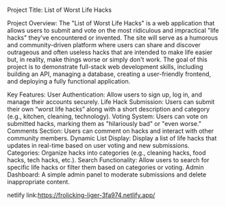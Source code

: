 
Project Title: List of Worst Life Hacks

Project Overview: The "List of Worst Life Hacks" is a web application that allows users to submit and vote on the most ridiculous and impractical "life hacks" they’ve encountered or invented. The site will serve as a humorous and community-driven platform where users can share and discover outrageous and often useless hacks that are intended to make life easier but, in reality, make things worse or simply don't work. The goal of this project is to demonstrate full-stack web development skills, including building an API, managing a database, creating a user-friendly frontend, and deploying a fully functional application.

Key Features: User Authentication: Allow users to sign up, log in, and manage their accounts securely. Life Hack Submission: Users can submit their own “worst life hacks” along with a short description and category (e.g., kitchen, cleaning, technology). Voting System: Users can vote on submitted hacks, marking them as "hilariously bad" or "even worse." Comments Section: Users can comment on hacks and interact with other community members. Dynamic List Display: Display a list of life hacks that updates in real-time based on user voting and new submissions. Categories: Organize hacks into categories (e.g., cleaning hacks, food hacks, tech hacks, etc.). Search Functionality: Allow users to search for specific life hacks or filter them based on categories or voting. Admin Dashboard: A simple admin panel to moderate submissions and delete inappropriate content.

netlify link:https://frolicking-liger-3fa974.netlify.app/